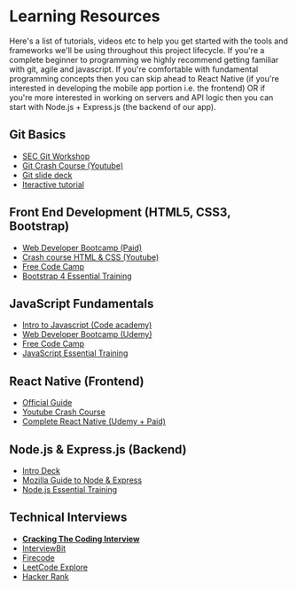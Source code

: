 # Learning Resources 


Here's a list of tutorials, videos etc to help you get started with the tools and frameworks we'll be using throughout this project lifecycle. If you're a complete beginner to programming we highly recommend getting familiar with git, agile and javascript. If you're comfortable with fundamental programming concepts then you can skip ahead to React Native (if you're interested in developing the mobile app portion i.e. the frontend) OR if you're more interested in working on servers and API logic then you can start with Node.js + Express.js (the backend of our app). 



Git Basics
---------------
- [SEC Git Workshop](./git_guide.md)
- [Git Crash Course (Youtube)](https://youtu.be/SWYqp7iY_Tc)
- [Git slide deck](https://docs.google.com/presentation/d/1o7cNmRufEOAl82lYNzpATYbXXQ81iUy2CIHQ33H9BDM/edit?usp=sharing) 
- [Iteractive tutorial](http://jlord.us/git-it/index.html)

Front End Development (HTML5, CSS3, Bootstrap)
---------------
- [Web Developer Bootcamp (Paid)](https://www.udemy.com/the-web-developer-bootcamp/)
- [Crash course HTML & CSS (Youtube)](https://youtu.be/8gNrZ4lAnAw)
- [Free Code Camp](https://www.freecodecamp.org/)
- [Bootstrap 4 Essential Training](https://www.lynda.com/Bootstrap-tutorials/Bootstrap-4-Essential-Training/372545-2.html)


JavaScript Fundamentals
---------------
- [Intro to Javascript (Code academy)](https://www.codecademy.com/learn/introduction-to-javascript)
- [Web Developer Bootcamp (Udemy)](https://www.udemy.com/the-web-developer-bootcamp/)
- [Free Code Camp](https://www.freecodecamp.org/)
- [JavaScript Essential Training](https://www.lynda.com/JavaScript-tutorials/JavaScript-Essential-Training/574716-2.html)



React Native (Frontend)
----------------------
- [Official Guide](https://facebook.github.io/react-native/docs/tutorial)
- [Youtube Crash Course](https://youtu.be/qSRrxpdMpVc)
- [Complete React Native (Udemy + Paid)](https://www.udemy.com/the-complete-react-native-and-redux-course/)



Node.js & Express.js (Backend)
----------------
- [Intro Deck](https://docs.google.com/presentation/d/1scaR9o3CPaZh-7hUjTkin7K0YtpHHbzcJlVdNWJlwKE/edit?usp=sharing)
- [Mozilla Guide to Node & Express](https://developer.mozilla.org/en-US/docs/Learn/Server-side/Express_Nodejs)
- [Node.js Essential Training](https://www.linkedin.com/learning/node-js-essential-training-3/)



Technical Interviews
--------------------
- [**Cracking The Coding Interview**](http://www.crackingthecodinginterview.com/)
- [InterviewBit](https://www.interviewbit.com/practice/)
- [Firecode](https://www.firecode.io/)
- [LeetCode Explore](https://leetcode.com/explore/)
- [Hacker Rank](https://www.hackerrank.com/)
